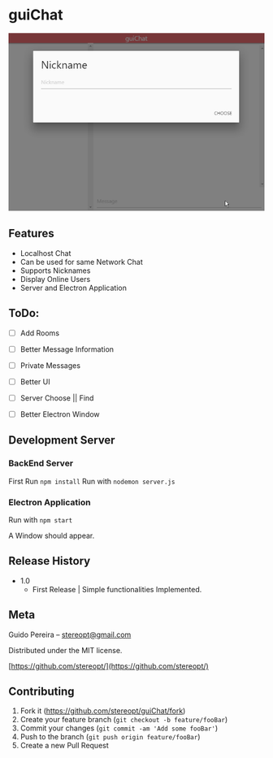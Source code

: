# guiChat

![guiChat](https://raw.githubusercontent.com/StereoPT/guiChat/master/screens/guiChat.gif)

## Features

 - Localhost Chat
 - Can be used for same Network Chat
 - Supports Nicknames
 - Display Online Users
 - Server and Electron Application


## ToDo:

- [ ] Add Rooms
- [ ] Better Message Information
- [ ] Private Messages
- [ ] Better UI
- [ ] Server Choose || Find
- [ ] Better Electron Window


## Development Server

### BackEnd Server

First Run `npm install`
Run with `nodemon server.js`


### Electron Application

Run with `npm start`

A Window should appear.


## Release History

 - 1.0
	 - First Release | Simple functionalities Implemented.


## Meta

Guido Pereira – stereopt@gmail.com

Distributed under the MIT license.

[https://github.com/stereopt/](https://github.com/stereopt/)


## Contributing

1. Fork it (<https://github.com/stereopt/guiChat/fork>)
2. Create your feature branch (`git checkout -b feature/fooBar`)
3. Commit your changes (`git commit -am 'Add some fooBar'`)
4. Push to the branch (`git push origin feature/fooBar`)
5. Create a new Pull Request
